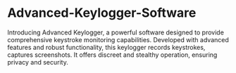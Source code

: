 # Advanced-Keylogger-Software
Introducing Advanced Keylogger, a powerful software designed to provide comprehensive keystroke monitoring capabilities. Developed with advanced features and robust functionality, this keylogger records keystrokes, captures screenshots. It offers discreet and stealthy operation, ensuring privacy and security. 
